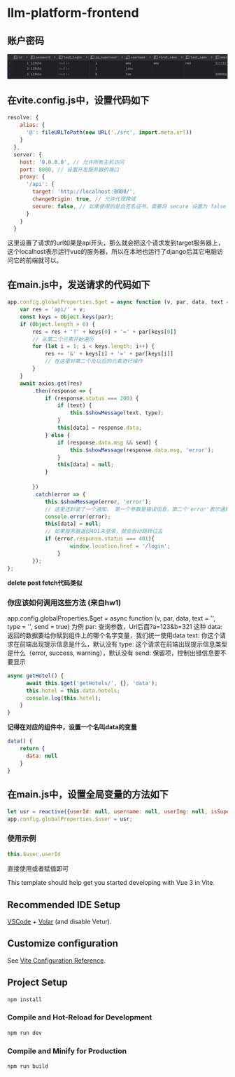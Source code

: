 # llm-platform-frontend
## 账户密码
![img.png](img.png)
## 在vite.config.js中，设置代码如下
```javascript
resolve: {
    alias: {
      '@': fileURLToPath(new URL('./src', import.meta.url))
    }
  },
  server: {
    host: '0.0.0.0', // 允许所有主机访问
    port: 8080, // 设置开发服务器的端口
    proxy: {
      '/api': {
        target: 'http://localhost:8000/',
        changeOrigin: true, // 允许代理跨域
        secure: false, // 如果使用的是自签名证书，需要将 secure 设置为 false
      }
    }
  }
```
这里设置了请求的url如果是api开头，那么就会把这个请求发到target服务器上，这个localhost表示运行vue的服务器，所以在本地也运行了django后其它电脑访问它的前端就可以。

## 在main.js中，发送请求的代码如下
```javascript
app.config.globalProperties.$get = async function (v, par, data, text = '', type = '', send = true) {
    var res = 'api/' + v;
    const keys = Object.keys(par);
    if (Object.length > 0) {
        res = res + '?' + keys[0] + '=' + par[keys[0]]
        // 从第二个元素开始遍历
        for (let i = 1; i < keys.length; i++) {
            res += '&' + keys[i] + '=' + par[keys[i]]
            // 在这里对第二个及以后的元素进行操作
        }
    }
    await axios.get(res)
        .then(response => {
            if (response.status === 200) {
                if (text) {
                    this.$showMessage(text, type);
                }
                this[data] = response.data;
            } else {
                if (response.data.msg && send) {
                    this.$showMessage(response.data.msg, 'error');
                }
                this[data] = null;
            }

        })
        .catch(error => {
            this.$showMessage(error, 'error');
            // 这里还封装了一个通知， 第一个参数是错误信息，第二个'error'表示通知的类型（出现一个红色的叉叉）
            console.error(error);
            this[data] = null;
            // 如果服务器返回401未登录，就会自动跳转过去
            if (error.response.status === 401){
                    window.location.href = '/login';
                }
        });
};
```
**delete post fetch代码类似**
### 你应该如何调用这些方法 (来自hw1)
app.config.globalProperties.$get = async function (v, par, data, text = '', type = '', send = true) 为例
par: 查询参数，Url后面?a=123&b=321 这种
data: 返回的数据要给你赋到组件上的哪个名字变量，我们统一使用data
text: 你这个请求在前端出现提示信息是什么，默认没有
type: 这个请求在前端出现提示信息类型是什么（error, success, warning），默认没有
send: 保留项，控制出错信息要不要显示
```javascript
async getHotel() {
      await this.$get('getHotels/', {}, 'data');
      this.hotel = this.data.hotels;
      console.log(this.hotel);
    }
}
```
**记得在对应的组件中，设置一个名叫data的变量**
```javascript
data() {
    return {
      data: null
    }
}
```
## 在main.js中，设置全局变量的方法如下
```javascript
let usr = reactive({userId: null, username: null, userImg: null, isSuper: null})
app.config.globalProperties.$user = usr;
```
### 使用示例
```javascript
this.$user.userId
```
直接使用或者赋值即可




This template should help get you started developing with Vue 3 in Vite.

## Recommended IDE Setup

[VSCode](https://code.visualstudio.com/) + [Volar](https://marketplace.visualstudio.com/items?itemName=Vue.volar) (and disable Vetur).

## Customize configuration

See [Vite Configuration Reference](https://vitejs.dev/config/).

## Project Setup

```sh
npm install
```

### Compile and Hot-Reload for Development

```sh
npm run dev
```

### Compile and Minify for Production

```sh
npm run build
```
